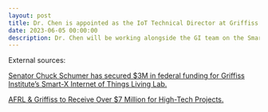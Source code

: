 ```yaml
---
layout: post
title: Dr. Chen is appointed as the IoT Technical Director at Griffiss Institute
date: 2023-06-05 00:00:00
description: Dr. Chen will be working alongside the GI team on the Smart-X Internet of Things Living Lab project, a pioneer $3M Smart City project funded through NIST. 
---
```


External sources:

[Senator Chuck Schumer has secured $3M in federal funding for Griffiss Institute’s Smart-X Internet of Things Living Lab.](https://www.youtube.com/watch?v=e41kgcxKVHc)

[AFRL & Griffiss to Receive Over $7 Million for High-Tech Projects.](https://www.cnyhomepage.com/news/local-news/afrl-griffiss-to-receive-over-7-million-for-high-tech-projects/)

